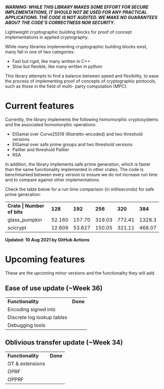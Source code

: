 **_WARNING: WHILE THIS LIBRARY MAKES SOME EFFORT FOR SECURE IMPLEMENTATIONS, IT SHOULD NOT BE USED FOR ANY PRACTICAL APPLICATIONS. THE CODE IS NOT AUDITED. WE MAKE NO GUARANTEES ABOUT THE CODE'S CORRECTNESS NOR SECURITY._**

Lightweight cryptographic building blocks for proof of concept implementations in applied
cryptography.

While many libraries implementing cryptographic building blocks exist, many fall in one of two
categories:
- Fast but rigid, like many written in C++
- Slow but flexible, like many written in python

This library attempts to find a balance between speed and flexibility, to ease the process of
implementing proof of concepts of cryptographic protocols, such as those in the field of multi-
party computation (MPC).

# Current features
Currently, the library implements the following homomorphic cryptosystems and the associated homomorphic
operations:
- ElGamal over Curve25519 (Ristretto-encoded) and two threshold versions
- ElGamal over safe prime groups and two threshold versions
- Paillier and threshold Paillier
- RSA

In addition, the library implements safe prime generation, which is faster than the same functionality implemented in
other crates. The code is benchmarked between every version to ensure we do not increase run time and to compare against
other implementations.

Check the table below for a run time comparison (in milliseconds) for safe prime generation:
<table>
    <tr><td><b>Crate | Number of bits</b></td><td><b>128</b></td><td><b>192</b></td><td><b>256</b></td><td><b>320</b></td><td><b>384</b></td></tr>
    <tr><td>glass_pumpkin</td> <td>52.160</td><td>157.70</td><td>319.03</td><td>772.41</td><td>1328.3</td></tr>
    <tr><td>scicrypt</td><td>12.609</td><td>53.627</td><td>150.05</td><td>321.11</td><td>468.07</td></tr>
</table>

**Updated: 10 Aug 2021 by GitHub Actions**

# Upcoming features
These are the upcoming minor versions and the functionality they will add.

## Ease of use update (~Week 36)
<table>
    <tr><td><b>Functionality</b></td><td><b>Done</b></td></tr>
    <tr><td>Encoding signed ints</td> <td></td></tr>
    <tr><td>Discrete log lookup tables</td><td> </td></tr>
    <tr><td>Debugging tools</td><td> </td></tr>
</table>

## Oblivious transfer update (~Week 34)
<table>
    <tr><td><b>Functionality</b></td><td><b>Done</b></td></tr>
    <tr><td>OT & extensions</td> <td></td></tr>
    <tr><td>OPRF</td><td> </td></tr>
    <tr><td>OPPRF</td><td> </td></tr>
</table>
